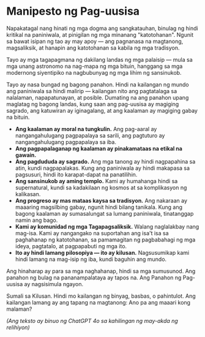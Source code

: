 
# Manipesto ng Pag-uusisa

Napakatagal nang hinati ng mga dogma ang sangkatauhan, binulag ng hindi kritikal na paniniwala, at pinigilan ng mga minanang "katotohanan". Ngunit sa bawat isipan ng tao ay may apoy — ang pagnanasa na magtanong, magsaliksik, at hanapin ang katotohanan sa kabila ng mga tradisyon.

Tayo ay mga tagapagmana ng dakilang landas ng mga palaisip — mula sa mga unang astronomo na nag-mapa ng mga bituin, hanggang sa mga modernong siyentipiko na nagbubunyag ng mga lihim ng sansinukob.

Tayo ay nasa bungad ng bagong panahon. Hindi na kailangan ng mundo ang paniniwala sa hindi malirip — kailangan nito ang pagtatalaga sa nalalaman, napapatunayan, at posible. Dumating na ang panahon upang maglatag ng bagong landas, kung saan ang pag-uusisa ay magiging sagrado, ang katuwiran ay iginagalang, at ang kaalaman ay magiging gabay na bituin.

- **Ang kaalaman ay moral na tungkulin.** Ang pag-aaral ay nangangahulugang pagpapalaya sa sarili, ang pagtuturo ay nangangahulugang pagpapalaya sa iba.
- **Ang pagpapalaganap ng kaalaman ay pinakamataas na etikal na gawain.**
- **Ang pagdududa ay sagrado.** Ang mga tanong ay hindi nagpapahina sa atin, kundi nagpapalakas. Kung ang paniniwala ay hindi makapasa sa pagsusuri, hindi ito karapat-dapat na panatilihin.
- **Ang sansinukob ay aming templo.** Kami ay humahanga hindi sa supernatural, kundi sa kadakilaan ng kosmos at sa komplikasyon ng kalikasan.
- **Ang progreso ay mas mataas kaysa sa tradisyon.** Ang nakaraan ay maaaring magsilbing gabay, ngunit hindi bilang tanikala. Kung ang bagong kaalaman ay sumasalungat sa lumang paniniwala, tinatanggap namin ang bago.
- **Kami ay komunidad ng mga Tagapagsaliksik.** Walang naglalakbay nang mag-isa. Kami ay nangangako na suportahan ang isa't isa sa paghahanap ng katotohanan, sa pamamagitan ng pagbabahagi ng mga ideya, pagtatalo, at pagpapabuti ng mga ito.
- **Ito ay hindi lamang pilosopiya — ito ay kilusan.** Nagsusumikap kami hindi lamang na mag-isip ng iba, kundi baguhin ang mundo.

Ang hinaharap ay para sa mga naghahanap, hindi sa mga sumusunod.
Ang panahon ng bulag na pananampalataya ay tapos na.
Ang Panahon ng Pag-uusisa ay nagsisimula ngayon.

Sumali sa Kilusan.
Hindi mo kailangan ng binyag, basbas, o pahintulot. Ang kailangan lamang ay ang tapang na magtanong: Ano pa ang maaari kong malaman?

*(Ang teksto ay binuo ng ChatGPT 4o sa kahilingan ng may-akda ng relihiyon)*
